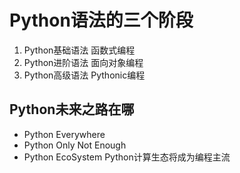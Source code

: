 # Python语法的三个阶段
1. Python基础语法
函数式编程
2. Python进阶语法
面向对象编程
3. Python高级语法
Pythonic编程

## Python未来之路在哪
- Python Everywhere
- Python Only Not Enough
- Python EcoSystem
Python计算生态将成为编程主流